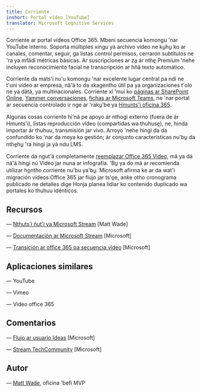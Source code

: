 ```yaml
---
title: Corriente
inshort: Portal vídeo [YouTube]
translator: Microsoft Cognitive Services
---
```



Corriente ar portal vídeos Office 365. Mbeni secuencia komongu 'nar YouTube interno. Soporta múltiples xingu ya archivo vídeo ne ku̲hu̲ ko ar canales, comentar, seguir, ga listas control permisos, cerraron subtítulos ne 'ra ya mfädi métricas básicas. Ar suscripciones ar za̲ ár nthe̲ Premium 'nehe incluyen reconocimiento facial ne transcripción ar hñä texto automático.

Corriente da mats'i nu'u komongu 'nar excelente lugar central pa ndi ne t'uni vídeo ar empresa, nä'ä to da xkagentho útil pa ya organizaciones t'olo ne ya dätä, ya multinacionales. Corriente xi 'mui ko [páginas ar SharePoint Online](https://docs.microsoft.com/en-us/stream/embed-video-sharepoint), [Yammer conversaciones](https://stream.microsoft.com/en-us/blog/share-on-yammer/), [fichas ar Microsoft Teams](https://docs.microsoft.com/en-us/stream/embed-video-microsoft-teams), ne 'nar portal ar secuencia controlado ir nge ar 'raku̲'be ya [Hmunts'i oficina 365](http://icsh.pt/O365groups).

Algunas cosas corriente hi'nä pe apoyo ár nthogi externo (fuera de ár Hmunts'i), listas reproducción vídeo (compartidas wa thuhuse̲), ne, hinda importar ár thuhuu, transmisión jar vivo. Arroyo 'nehe hingi da da confundido ko 'nar da meya ko gestión; ár conjunto características nu'bu̲ da nthe̲hu̲ 'ra hingi ja yá ndu LMS.

Corriente da ngut'ä completamente [reemplazar Office 365 Video](https://docs.microsoft.com/en-us/stream/migrate-from-office-365), mä ya dá nä'ä hingi nú Video jar nuna ar infografía. 'Bu̲ ya do mä ar recomienda utilizar ho̲ntho corriente nu'bu ya'bu̲. Microsoft afirma ke ar da wat'i migración vídeos Office 365 jar flujo jar ts'o̲e, anke otho cronograma publicado ne detalles dige Honja planea lidiar ko contenido duplicado wa portales ko thuhuu idénticos.

Recursos
---------

— [Nthuts'i ñut'i ya Microsoft Stream](https://www.linkedin.com/pulse/stream-video-portal-now-available-matt-wade/)
    \[Matt Wade\]

— [Documentación ar Microsoft Stream](https://docs.microsoft.com/en-us/stream/)
    \[Microsoft\]

— [Transición ar office 365 pa secuencia vídeo](https://docs.microsoft.com/en-us/stream/migrate-from-office-365)
    \[Microsoft\]

Aplicaciones similares
--------------------

— YouTube

— Vimeo

— Video office 365

Comentarios
---------

— [Flujo ar usuario Ideas](https://techcommunity.microsoft.com/t5/Microsoft-Stream-Ideas/idb-p/StreamIdeas)
    \[Microsoft\]

— [Stream TechCommunity](https://techcommunity.microsoft.com/t5/Microsoft-Stream-Ideas/idb-p/StreamIdeas)
    \[Microsoft\]

Autor
---------

— [Matt Wade](https://www.linkedin.com/in/thatmattwade/), oficina 'befi MVP


